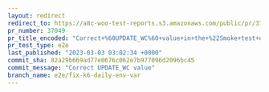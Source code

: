 ```yaml
---
layout: redirect
redirect_to: https://a8c-woo-test-reports.s3.amazonaws.com/public/pr/37049/e2e/index.html
pr_number: 37049
pr_title_encoded: "Correct+%60UPDATE_WC%60+value+in+the+%22Smoke+test+daily%22+workflow"
pr_test_type: e2e
last_published: "2023-03-03 03:02:34 +0000"
commit_sha: 82a29b669ad77e0676c062e7b977096d2096bc45
commit_message: "Correct UPDATE_WC value"
branch_name: e2e/fix-k6-daily-env-var
---
```

